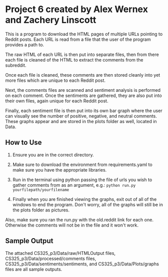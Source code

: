 # Project 6 created by Alex Wernex and Zachery Linscott
This is a program to download the HTML pages of multiple URLs pointing to Reddit posts.
Each URL is read from a file that the user of the program provides a path to.

The raw HTML of each URL is then put into separate files, then from there each file
is cleaned of the HTML to extract the comments from the subreddit.

Once each file is cleaned, these comments are then stored cleanly into yet more files 
which are unique to each Reddit post.

Next, the comments files are scanned and sentiment analysis is performed on each comment.
Once the sentiments are gathered, they are also put into their own files, again unique for each
Reddit post.

Finally, each sentiment file is then put into its own bar graph where the user can visually see
the number of positive, negative, and neutral comments. These graphs appear and are stored in 
the plots folder as well, located in Data.

## How to Use

1. Ensure you are in the correct directory.

2. Make sure to download the environment from requirements.yaml to make sure you have the appropriate libraries.

3. Run in the terminal using python passing the file of urls you wish to gather comments from as an argument, e.g.: `python run.py yourfilepath/yourfilename`
5. Finally when you are finished viewing the graphs, exit out of all of the windows to end the program.
Don't worry, all of the graphs will still be in the plots folder as pictures. 

Also, make sure you ran the run.py with the old.reddit link for each one. Otherwise the comments will not be in the file and it won't work.

## Sample Output

The attached CS325_p3/Data/raw/HTMLOutput files, CS325_p3/Data/processed/comments files, CS325_p3/Data/sentiments/sentiments, and CS325_p3/Data/Plots/graphs files 
are all sample outputs.
